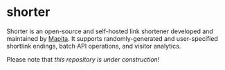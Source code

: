 # shorter

Shorter is an open-source and self-hosted link shortener developed and maintained by [Mapita](http://mapita.fi). It supports randomly-generated and user-specified shortlink endings, batch API operations, and visitor analytics.

Please note that *this repository is under construction!*

